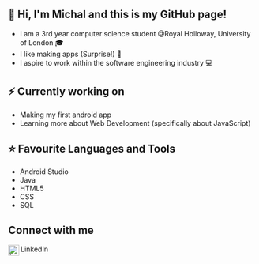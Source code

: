 ## 👋 Hi, I'm Michal and this is my GitHub page!

- I am a 3rd year computer science student @Royal Holloway, University of London 🎓
- I like making apps (Surprise!) 🎉
- I aspire to work within the software engineering industry 💻



## ⚡ Currently working on

- Making my first android app
- Learning more about Web Development (specifically about JavaScript)

## ⭐ Favourite Languages and Tools
- Android Studio
- Java
- HTML5
- CSS
- SQL 

## Connect with me

LinkedIn [<img align="left" alt="| LinkedIn" width="22px" src="https://cdn.jsdelivr.net/npm/simple-icons@v3/icons/linkedin.svg" />][linkedin]

[linkedin]: https://www.linkedin.com/in/michal-cyganek/
